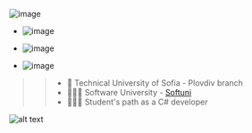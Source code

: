 
  ![image](https://user-images.githubusercontent.com/87379875/125502965-dd62ff91-e380-4b00-b646-799bc17eb0df.png)


 - ![image](https://user-images.githubusercontent.com/87379875/125498572-1d977df9-4a16-40a4-9b9f-66c3876e3975.png)

- ![image](https://user-images.githubusercontent.com/87379875/125498910-2e2d8bc0-9095-4e47-b1b7-bfdc65d79283.png)



- ![image](https://user-images.githubusercontent.com/87379875/125501520-c32d7422-97ff-4f4b-ad1d-3bb6fc4d4b7f.png)

 >> - 🏫 Technical University of Sofia - Plovdiv branch
 >> - 👩🏻‍💻 Software University  - [Softuni](https://softuni.bg/ "Softuni's Homepage") 
 >> - 👩🏻‍🎓  Student's path as a C# developer
 

![alt text](https://medium.com/@chris.mckee/c-logo-for-stickers-stuff-bca39b31cba3 "C#")

